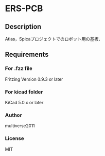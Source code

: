 # ERS-PCB

## Description
Atlas，Spicaプロジェクトでのロボット用の基板．

## Requirements

### For .fzz file

Fritzing Version 0.9.3 or later

### For kicad folder
KiCad 5.0.x or later

### Author
multiverse2011

### License
MIT